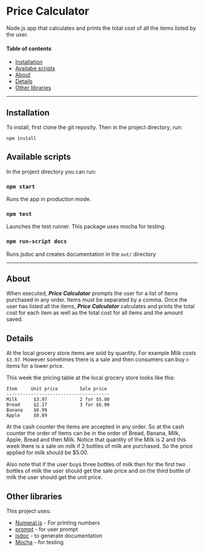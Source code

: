 # Price Calculator
Node.js app that calculates and prints the total cost of all the items listed by the user.

#### Table of contents
- [Installation](#installation)
- [Availabe scripts](#available-scripts)
- [About](#about)
- [Details](#details)
- [Other libraries](#other-libraries)

---

## Installation

To install, first clone the git reposity. Then in the project directory, run:

```
npm install
```

## Available scripts

In the project directory you can run:

### `npm start`

Runs the app in production mode.


### `npm test`

Launches the test runner. This package uses mocha for testing.

### `npm run-script docs`

Runs jsdoc and creates documentation in the `out/` directory



---


## About

When executed, ***Price Calculator*** prompts the user for a list of items purchased in any order. Items must be separated by a comma. Once the user has listed all the items, ***Price Calculator*** calculates and prints the total cost for each item as well as the total cost for all items and the amount saved. 

## Details

At the local grocery store items are sold by quantity. For example Milk costs `$3.97`. However sometimes there is a sale and then consumers can buy `n` items for a lower price.

This week the pricing table at the local grocery store looks like this:

```
Item     Unit price        Sale price
--------------------------------------
Milk      $3.97            2 for $5.00
Bread     $2.17            3 for $6.00
Banana    $0.99
Apple     $0.89
```

At the cash counter the items are accepted in any order. So at the cash counter the order of items can be in the order of Bread, Banana, Milk, Apple, Bread and then Milk. Notice that quantity of the Milk is 2 and this week there is a sale on milk if 2 bottles of milk are purchased. So the price applied for milk should be $5.00.

Also note that if the user buys three bottles of milk then for the first two bottles of milk the user should get the sale price and on the third bottle of milk the user should get the unit price.

## Other libraries

This project uses: 
- [Numeral.js](https://github.com/adamwdraper/Numeral-js) - For printing numbers
- [prompt](https://github.com/flatiron/prompt) - for user prompt
- [jsdoc](https://github.com/jsdoc/jsdoc) - to generate documentation
- [Mocha](https://github.com/mochajs/mocha) - for testing



